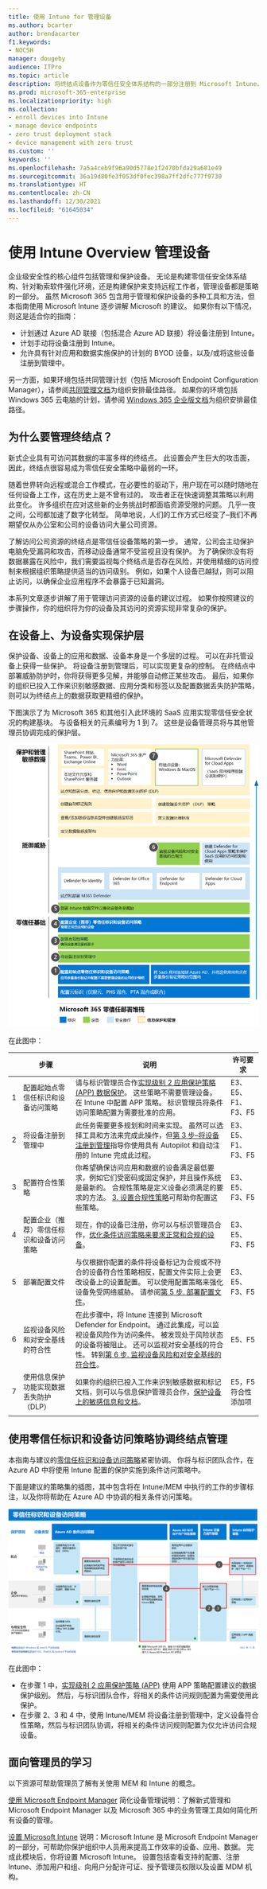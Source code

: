 ```yaml
---
title: 使用 Intune for 管理设备
ms.author: bcarter
author: brendacarter
f1.keywords:
- NOCSH
manager: dougeby
audience: ITPro
ms.topic: article
description: 将终结点设备作为零信任安全体系结构的一部分注册到 Microsoft Intune，在为远程工作者构建防护的同时防御勒索软件。
ms.prod: microsoft-365-enterprise
ms.localizationpriority: high
ms.collection:
- enroll devices into Intune
- manage device endpoints
- zero trust deployment stack
- device management with zero trust
ms.custom: ''
keywords: ''
ms.openlocfilehash: 7a5a4ceb9f96a90d5778e1f2470bfda29a681e49
ms.sourcegitcommit: 36a19d80fe3f053df0fec398a7ff2dfc777f9730
ms.translationtype: HT
ms.contentlocale: zh-CN
ms.lasthandoff: 12/30/2021
ms.locfileid: "61645034"
---
```

# <a name="manage-devices-with-intune-overview"></a>使用 Intune Overview 管理设备

企业级安全性的核心组件包括管理和保护设备。 无论是构建零信任安全体系结构、针对勒索软件强化环境，还是构建保护来支持远程工作者，管理设备都是策略的一部分。 虽然 Microsoft 365 包含用于管理和保护设备的多种工具和方法，但本指南使用 Microsoft Intune 逐步讲解 Microsoft 的建议。 如果你有以下情况，则这是适合你的指南：

- 计划通过 Azure AD 联接（包括混合 Azure AD 联接）将设备注册到 Intune。
- 计划手动将设备注册到 Intune。
- 允许具有针对应用和数据实施保护的计划的 BYOD 设备，以及/或将这些设备注册到管理中。

另一方面，如果环境包括共同管理计划（包括 Microsoft Endpoint Configuration Manager），请参阅[共同管理文档](/mem/configmgr/comanage/)为组织安排最佳路径。 如果你的环境包括 Windows 365 云电脑的计划，请参阅 [Windows 365 企业版文档](/windows-365/enterprise/)为组织安排最佳路径。 

## <a name="why-manage-endpoints"></a>为什么要管理终结点？
新式企业具有可访问其数据的丰富多样的终结点。 此设置会产生巨大的攻击面，因此，终结点很容易成为零信任安全策略中最弱的一环。 

随着世界转向远程或混合工作模式，在必要性的驱动下，用户现在可以随时随地在任何设备上工作，这在历史上是不曾有过的。 攻击者正在快速调整其策略以利用此变化。 许多组织在应对这些新的业务挑战时都面临资源受限的问题。 几乎一夜之间，公司都加速了数字化转型。 简单地说，人们的工作方式已经变了–我们不再期望仅从办公室和公司的设备访问大量公司资源。

了解访问公司资源的终结点是零信任设备策略的第一步。 通常，公司会主动保护电脑免受漏洞和攻击，而移动设备通常不受监视且没有保护。 为了确保你没有将数据暴露在风险中，我们需要监视每个终结点是否存在风险，并使用精细的访问控制来根据组织策略提供适当的访问级别。 例如，如果个人设备已越狱，则可以阻止访问，以确保企业应用程序不会暴露于已知漏洞。

本系列文章逐步讲解了用于管理访问资源的设备的建议过程。 如果你按照建议的步骤操作，你的组织将为你的设备及其访问的资源实现非常复杂的保护。


## <a name="implementing-the-layers-of-protection-on-and-for-devices"></a>在设备上、为设备实现保护层

保护设备、设备上的应用和数据、设备本身是一个多层的过程。 可以在非托管设备上获得一些保护。 将设备注册到管理后，可以实现更复杂的控制。 在终结点中部署威胁防护时，你将获得更多见解，并能够自动修正某些攻击。 最后，如果你的组织已投入工作来识别敏感数据、应用分类和标签以及配置数据丢失防护策略，则可以为终结点上的数据获取更精细的保护。

下图演示了为 Microsoft 365 和其他引入此环境的 SaaS 应用实现零信任安全状况的构建基块。 与设备相关的元素编号为 1 到 7。 这些是设备管理员将与其他管理员协调完成的保护层。 

![Microsoft 365 零信任部署堆叠](../media/devices/m365-zero-trust-deployment-stack-devices.png#lightbox)

在此图中： 


|&nbsp;|步骤 |说明  |许可要求  |
|---------|---------|---------|---------|
|1     | 配置起始点零信任标识和设备访问策略       | 请与标识管理员合作[实现级别 2 应用保护策略 (APP) 数据保护](manage-devices-with-intune-app-protection.md)。 这些策略不需要管理设备。 在 Intune 中配置 APP 策略。 标识管理员将条件访问策略配置为需要批准的应用。          |E3、E5、F1、F3、F5    |
|2     | 将设备注册到管理中       | 此任务需要更多规划和时间来实现。 虽然可以选择工具和方法来完成此操作，但[第 3 步–将设备注册到管理](manage-devices-with-intune-enroll.md)指导你使用具有 Autopilot 和自动注册的 Intune 完成此过程。      | E3、E5、F1、F3、F5        |
|3     | 配置符合性策略        |  你希望确保访问应用和数据的设备满足最低要求，例如它们受密码或固定保护，并且操作系统是最新的。 合规性策略是定义设备必须满足的要求的方法。 [3. 设置合规性策略](manage-devices-with-intune-compliance-policies.md)可帮助你配置这些策略。        |   E3、E5、F3、F5      |
|4     | 配置企业（推荐）零信任标识和设备访问策略        |现在，你的设备已注册，你可以与标识管理员合作，[优化条件访问策略来要求正常和合规的设备](manage-devices-with-intune-require-compliance.md)。          | E3、E5、F3、F5        |
|5     |部署配置文件      | 与仅根据你配置的条件将设备标记为合规或不符合的设备符合性策略相反，配置文件实际上会更改设备上的设置配置。 可以使用配置策略来强化设备免受网络威胁。 请参阅[第 5 步. 部署配置文件](manage-devices-with-intune-configuration-profiles.md)。        | E3、E5、F3、F5        |
|6      |监视设备风险和对安全基线的符合性         | 在此步骤中，将 Intune 连接到 Microsoft Defender for Endpoint。 通过此集成，可以监视设备风险作为访问条件。 被发现处于风险状态的设备将被阻止。 还可以监视对安全基线的符合性。 转到[第 6 步. 监视设备风险和对安全基线的符合性](manage-devices-with-intune-monitor-risk.md)。       | E5、F5        |
|7      |使用信息保护功能实现数据丢失防护（DLP）   | 如果你的组织已投入工作来识别敏感数据和标记文档，则可以与信息保护管理员合作，[保护设备上的敏感信息和文档](manage-devices-with-intune-dlp-mip.md)。         | E5，F5 符合性添加项        |
| | | | |

## <a name="coordinating-endpoint-management-with-zero-trust-identity-and-device-access-policies"></a>使用零信任标识和设备访问策略协调终结点管理

本指南与建议的[零信任标识和设备访问策略](../security/office-365-security/microsoft-365-policies-configurations.md)紧密协调。 你将与标识团队合作，在 Azure AD 中将使用 Intune 配置的保护实施到条件访问策略中。 

下面是建议的策略集的插图，其中包含将在 Intune/MEM 中执行的工作的步骤标注，以及你将帮助在 Azure AD 中协调的相关条件访问策略。 

[![零信任标识和设备访问策略](../media/devices/identity-device-overview-steps.png#lightbox)](https://github.com/MicrosoftDocs/microsoft-365-docs/raw/public/microsoft-365/media/devices/identity-device-overview-steps.png)


在此图中：
- 在步骤 1 中，[实现级别 2 应用保护策略 (APP)](manage-devices-with-intune-app-protection.md) 使用 APP 策略配置建议的数据保护级别。 然后，与标识团队合作，将相关的条件访问规则配置为需要使用此保护。
- 在步骤 2、3 和 4 中，使用 Intune/MEM 将设备注册到管理中，定义设备符合性策略，然后与标识团队协调，将相关的条件访问规则配置为仅允许访问合规设备。 

<!---
## Managing change with users
--->

## <a name="learning-for-administrators"></a>面向管理员的学习
以下资源可帮助管理员了解有关使用 MEM 和 Intune 的概念。

[使用 Microsoft Endpoint Manager](/learn/modules/simplify-device-management-with-microsoft-endpoint-manager/) 简化设备管理说明：了解新式管理和 Microsoft Endpoint Manager 以及 Microsoft 365 中的业务管理工具如何简化所有设备的管理。

[设置 Microsoft Intune](/learn/modules/set-up-microsoft-intune/) 说明：Microsoft Intune 是 Microsoft Endpoint Manager 的一部分，可帮助你保护组织中人员用来提高工作效率的设备、应用、数据。 完成此模块后，你将设置 Microsoft Intune。 设置包括查看支持的配置、注册 Intune、添加用户和组、向用户分配许可证、授予管理员权限以及设置 MDM 机构。
